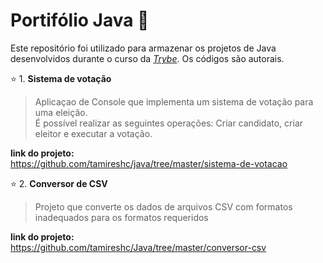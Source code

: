 # Portifólio Java  :open_file_folder:

Este repositório foi utilizado para armazenar os projetos de Java desenvolvidos durante o curso da _[Trybe](https://www.betrybe.com/)_.
Os códigos são autorais.<br>

:star: 1. **Sistema de votação** <br>
>Aplicaçao de Console que implementa um sistema de votação para uma eleição.  <br>
>É possível realizar as seguintes operações: Criar candidato, criar eleitor e executar a votação.<br>

  **link do projeto:**<br>
https://github.com/tamireshc/java/tree/master/sistema-de-votacao <br>

:star: 2. **Conversor de CSV** <br>
>Projeto que converte os dados de arquivos CSV com formatos inadequados para os formatos requeridos<br>

  **link do projeto:**<br>
https://github.com/tamireshc/Java/tree/master/conversor-csv <br>
